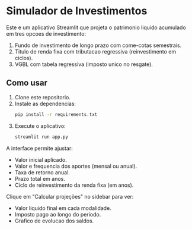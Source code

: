 # Simulador de Investimentos

Este e um aplicativo Streamlit que projeta o patrimonio liquido acumulado em tres opcoes de investimento:
1. Fundo de investimento de longo prazo com come-cotas semestrais.
2. Titulo de renda fixa com tributacao regressiva (reinvestimento em ciclos).
3. VGBL com tabela regressiva (imposto unico no resgate).

## Como usar

1. Clone este repositorio.
2. Instale as dependencias:
   ```bash
   pip install -r requirements.txt
   ```
3. Execute o aplicativo:
   ```bash
   streamlit run app.py
   ```

A interface permite ajustar:
- Valor inicial aplicado.
- Valor e frequencia dos aportes (mensal ou anual).
- Taxa de retorno anual.
- Prazo total em anos.
- Ciclo de reinvestimento da renda fixa (em anos).

Clique em "Calcular projeções" no sidebar para ver:
- Valor liquido final em cada modalidade.
- Imposto pago ao longo do periodo.
- Grafico de evolucao dos saldos.
